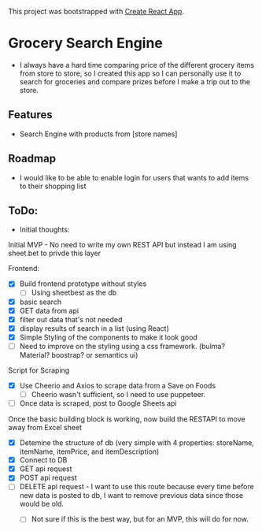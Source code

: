 This project was bootstrapped with [Create React App](https://github.com/facebook/create-react-app).

# Grocery Search Engine
- I always have a hard time comparing price of the different grocery items from store to store, so I created this app so I can personally use it to search for groceries and compare prizes before I make a trip out to the store. 


## Features
- Search Engine with products from [store names]

## Roadmap
- I would like to be able to enable login for users that wants to add items to their shopping list

## ToDo:

* Initial thoughts:

Initial MVP - No need to write my own REST API but instead I am using sheet.bet to privde this layer

Frontend:
- [x] Build frontend prototype without styles
  - [ ] Using sheetbest as the db
- [x] basic search
- [x] GET data from api 
- [x] filter out data that's not needed
- [x] display results of search in a list (using React)
- [x] Simple Styling of the components to make it look good
- [ ] Need to improve on the styling using a css framework. (bulma? Material? boostrap? or semantics ui)

Script for Scraping
- [x] Use Cheerio and Axios to scrape data from a Save on Foods
  - [ ] Cheerio wasn't sufficient, so I need to use puppeteer. 
- [ ] Once data is scraped, post to Google Sheets api

Once the basic building block is working, now build the RESTAPI to move away from Excel sheet

- [x] Detemine the structure of db (very simple with 4 properties: storeName, itemName, itemPrice, and itemDescription)
- [x] Connect to DB
- [x] GET api request
- [x] POST api request
- [ ] DELETE api request - I want to use this route because every time before new data is posted to db, I want to remove previous data since those would be old.
  - [ ] Not sure if this is the best way, but for an MVP, this will do for now. 

